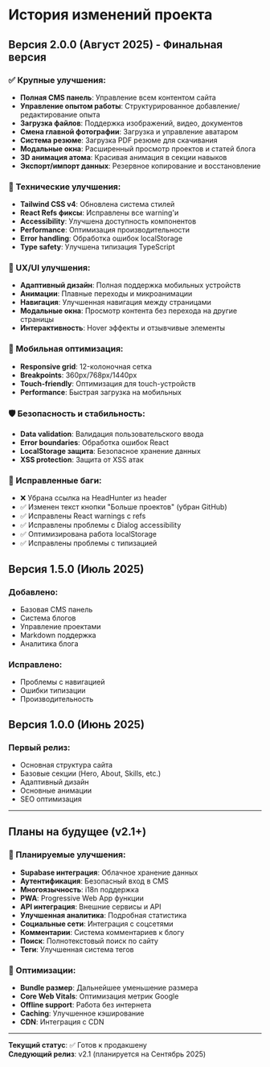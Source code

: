# История изменений проекта

## Версия 2.0.0 (Август 2025) - Финальная версия

### ✅ Крупные улучшения:
- **Полная CMS панель**: Управление всем контентом сайта
- **Управление опытом работы**: Структурированное добавление/редактирование опыта
- **Загрузка файлов**: Поддержка изображений, видео, документов
- **Смена главной фотографии**: Загрузка и управление аватаром
- **Система резюме**: Загрузка PDF резюме для скачивания
- **Модальные окна**: Расширенный просмотр проектов и статей блога
- **3D анимация атома**: Красивая анимация в секции навыков
- **Экспорт/импорт данных**: Резервное копирование и восстановление

### 🔧 Технические улучшения:
- **Tailwind CSS v4**: Обновлена система стилей
- **React Refs фиксы**: Исправлены все warning'и
- **Accessibility**: Улучшена доступность компонентов
- **Performance**: Оптимизация производительности
- **Error handling**: Обработка ошибок localStorage
- **Type safety**: Улучшена типизация TypeScript

### 🎨 UX/UI улучшения:
- **Адаптивный дизайн**: Полная поддержка мобильных устройств
- **Анимации**: Плавные переходы и микроанимации
- **Навигация**: Улучшенная навигация между страницами
- **Модальные окна**: Просмотр контента без перехода на другие страницы
- **Интерактивность**: Hover эффекты и отзывчивые элементы

### 📱 Мобильная оптимизация:
- **Responsive grid**: 12-колоночная сетка
- **Breakpoints**: 360px/768px/1440px
- **Touch-friendly**: Оптимизация для touch-устройств
- **Performance**: Быстрая загрузка на мобильных

### 🛡️ Безопасность и стабильность:
- **Data validation**: Валидация пользовательского ввода
- **Error boundaries**: Обработка ошибок React
- **LocalStorage защита**: Безопасное хранение данных
- **XSS protection**: Защита от XSS атак

### 🔄 Исправленные баги:
- ❌ Убрана ссылка на HeadHunter из header
- ✅ Изменен текст кнопки "Больше проектов" (убран GitHub)
- ✅ Исправлены React warnings с refs
- ✅ Исправлены проблемы с Dialog accessibility
- ✅ Оптимизирована работа localStorage
- ✅ Исправлены проблемы с типизацией

## Версия 1.5.0 (Июль 2025)

### Добавлено:
- Базовая CMS панель
- Система блогов
- Управление проектами
- Markdown поддержка
- Аналитика блога

### Исправлено:
- Проблемы с навигацией
- Ошибки типизации
- Производительность

## Версия 1.0.0 (Июнь 2025)

### Первый релиз:
- Основная структура сайта
- Базовые секции (Hero, About, Skills, etc.)
- Адаптивный дизайн
- Основные анимации
- SEO оптимизация

---

## Планы на будущее (v2.1+)

### 🚀 Планируемые улучшения:
- **Supabase интеграция**: Облачное хранение данных
- **Аутентификация**: Безопасный вход в CMS
- **Многоязычность**: i18n поддержка
- **PWA**: Progressive Web App функции
- **API интеграция**: Внешние сервисы и API
- **Улучшенная аналитика**: Подробная статистика
- **Социальные сети**: Интеграция с соцсетями
- **Комментарии**: Система комментариев к блогу
- **Поиск**: Полнотекстовый поиск по сайту
- **Теги**: Улучшенная система тегов

### 🎯 Оптимизации:
- **Bundle размер**: Дальнейшее уменьшение размера
- **Core Web Vitals**: Оптимизация метрик Google
- **Offline support**: Работа без интернета
- **Caching**: Улучшенное кэширование
- **CDN**: Интеграция с CDN

---

**Текущий статус**: ✅ Готов к продакшену  
**Следующий релиз**: v2.1 (планируется на Сентябрь 2025)